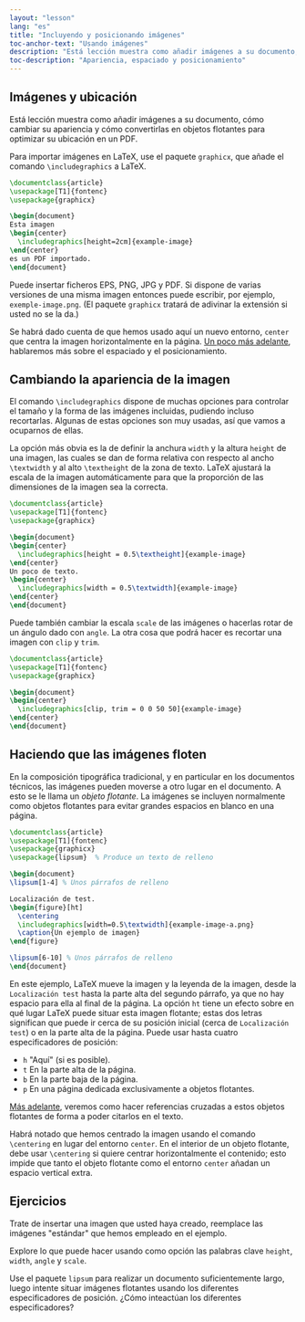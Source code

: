 ```yaml
---
layout: "lesson"
lang: "es"
title: "Incluyendo y posicionando imágenes"
toc-anchor-text: "Usando imágenes"
description: "Está lección muestra como añadir imágenes a su documento, cómo cambiar su apariencia y cómo convertirlas en objetos flotantes para optimizar su ubicación en un PDF."
toc-description: "Apariencia, espaciado y posicionamiento"
---
```


## Imágenes y ubicación

<span
  class="summary">Está lección muestra como añadir imágenes a su documento, cómo cambiar su apariencia y cómo convertirlas en objetos flotantes para optimizar su ubicación en un PDF.</span>

Para importar imágenes en LaTeX, use el paquete `graphicx`, 
que añade el comando `\includegraphics` a LaTeX.

```latex
\documentclass{article}
\usepackage[T1]{fontenc}
\usepackage{graphicx}

\begin{document}
Esta imagen
\begin{center}
  \includegraphics[height=2cm]{example-image}
\end{center}
es un PDF importado.
\end{document}
```

Puede insertar ficheros EPS, PNG, JPG y PDF.
Si dispone de varias versiones de una misma imagen entonces puede escribir,
por ejemplo, `exemple-image.png`. (El paquete `graphicx` tratará de adivinar 
la extensión si usted no se la da.)

Se habrá dado cuenta de que hemos usado aquí un nuevo entorno, `center` que centra
la imagen horizontalmente en la página. [Un poco más adelante](lesson-11), hablaremos más 
sobre el espaciado y el posicionamiento.

## Cambiando la apariencia de la imagen

El comando `\includegraphics` dispone de muchas opciones para controlar
el tamaño y la forma de las imágenes incluidas, pudiendo incluso recortarlas.
Algunas de estas opciones son muy usadas, así que vamos a ocuparnos de ellas.

La opción más obvia es la de definir la anchura `width` y la altura `height` de una
imagen, las cuales se dan de forma relativa con respecto al ancho `\textwidth` y al 
alto `\textheight` de la zona de texto. LaTeX ajustará la escala de la imagen automáticamente
para que la proporción de las dimensiones de la imagen sea la correcta.

```latex
\documentclass{article}
\usepackage[T1]{fontenc}
\usepackage{graphicx}

\begin{document}
\begin{center}
  \includegraphics[height = 0.5\textheight]{example-image}
\end{center}
Un poco de texto.
\begin{center}
  \includegraphics[width = 0.5\textwidth]{example-image}
\end{center}
\end{document}
```

Puede también cambiar la escala `scale` de las imágenes o hacerlas rotar de un ángulo dado con `angle`.
La otra cosa que podrá hacer es recortar una imagen con `clip` y `trim`.

```latex
\documentclass{article}
\usepackage[T1]{fontenc}
\usepackage{graphicx}

\begin{document}
\begin{center}
  \includegraphics[clip, trim = 0 0 50 50]{example-image}
\end{center}
\end{document}
```

## Haciendo que las imágenes floten

En la composición tipográfica tradicional, y en particular en los documentos técnicos,
las imágenes pueden moverse a otro lugar en el documento.
A esto se le llama un *objeto flotante*. La imágenes se incluyen normalmente como objetos
flotantes para evitar grandes espacios en blanco en una página.

```latex
\documentclass{article}
\usepackage[T1]{fontenc}
\usepackage{graphicx}
\usepackage{lipsum}  % Produce un texto de relleno

\begin{document}
\lipsum[1-4] % Unos párrafos de relleno

Localización de test.
\begin{figure}[ht]
  \centering
  \includegraphics[width=0.5\textwidth]{example-image-a.png}
  \caption{Un ejemplo de imagen}
\end{figure}

\lipsum[6-10] % Unos párrafos de relleno
\end{document}
```

En este ejemplo, LaTeX mueve la imagen y la leyenda de la imagen, desde la `Localización
test` hasta la parte alta del segundo párrafo, ya que no hay espacio para ella al final de
la página. La opción `ht` tiene un efecto sobre en qué lugar LaTeX puede situar esta imagen flotante; estas
dos letras significan que puede ir cerca de su posición inicial (cerca de `Localización test`)
o en la parte alta de la página. Puede usar hasta cuatro especificadores de posición:

- `h` "Aquí" (si es posible).
- `t` En la parte alta de la página.
- `b` En la parte baja de la página.
- `p` En una página dedicada exclusivamente a objetos flotantes.

[Más adelante](lesson-09), veremos como hacer referencias cruzadas a estos objetos flotantes
de forma a poder citarlos en el texto.

Habrá notado que hemos centrado la imagen usando el comando `\centering` en lugar del
entorno `center`. En el interior de un objeto flotante, debe usar `\centering` si quiere
centrar horizontalmente el contenido; esto impide que tanto el objeto flotante como el 
entorno `center` añadan un espacio vertical extra.

## Ejercicios

Trate de insertar una imagen que usted haya creado, reemplace las imágenes "estándar"
que hemos empleado en el ejemplo.

Explore lo que puede hacer usando como opción las palabras clave `height`, `width`, 
`angle` y `scale`.

Use el paquete `lipsum` para realizar un documento suficientemente largo, luego intente
situar imágenes flotantes usando los diferentes especificadores de posición. ¿Cómo inteactúan
los diferentes especificadores? 
